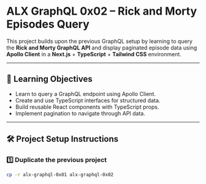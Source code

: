 # ALX GraphQL 0x02 – Rick and Morty Episodes Query

This project builds upon the previous GraphQL setup by learning to query the **Rick and Morty GraphQL API** and display paginated episode data using **Apollo Client** in a **Next.js** + **TypeScript** + **Tailwind CSS** environment.

---

## 🧠 Learning Objectives

- Learn to query a GraphQL endpoint using Apollo Client.
- Create and use TypeScript interfaces for structured data.
- Build reusable React components with TypeScript props.
- Implement pagination to navigate through API data.

---

## 🛠️ Project Setup Instructions

### 1️⃣ Duplicate the previous project
```bash
cp -r alx-graphql-0x01 alx-graphql-0x02
